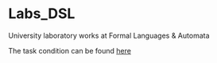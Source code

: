 # Labs_DSL

University laboratory works at Formal Languages & Automata

The task condition can be found <a href="https://github.com/filpatterson/DSL_laboratory_works" target="_blank">here</a>
